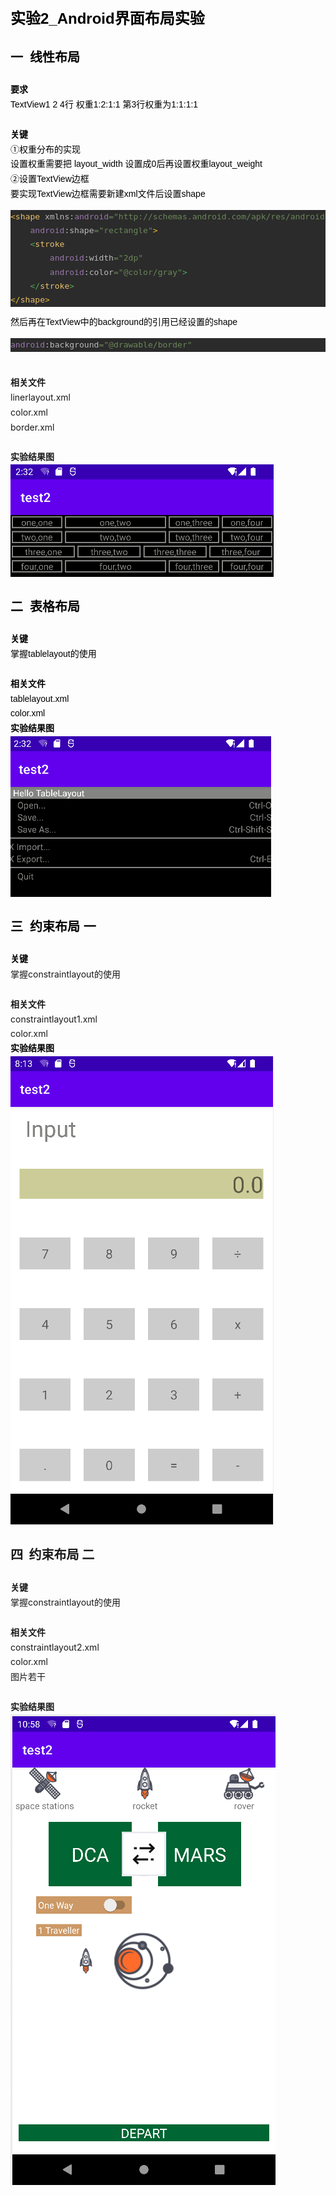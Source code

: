 <div><div style="line-height: 1.7;"><div style=""><div style="line-height: 1.7;"><div style="color: rgb(0, 0, 0); font-family: Arial; font-size: 14px;"><span style="font-size: 24px;"><b>实验2_Android界面布局实验</b></span></div><div style="color: rgb(0, 0, 0); font-family: Arial; font-size: 14px;"><br /></div><div style="color: rgb(0, 0, 0); font-family: Arial; font-size: 14px;"><span style="font-size: 20px;"><b>一&nbsp; 线性布局</b></span></div><div style="color: rgb(0, 0, 0); font-family: Arial; font-size: 14px;"><b><br /></b></div><div style="color: rgb(0, 0, 0); font-family: Arial; font-size: 14px;"><b>要求</b></div><div style="color: rgb(0, 0, 0); font-family: Arial; font-size: 14px;">TextView1 2 4行&nbsp;权重1:2:1:1&nbsp;第3行权重为1:1:1:1</div><div style="color: rgb(0, 0, 0); font-family: Arial; font-size: 14px;"><br /></div><div style="color: rgb(0, 0, 0); font-family: Arial; font-size: 14px;"><b>关键</b></div><div style="color: rgb(0, 0, 0); font-family: Arial; font-size: 14px;">①权重分布的实现</div><div style="color: rgb(0, 0, 0); font-family: Arial; font-size: 14px;">设置权重需要把 layout_width 设置成0后再设置权重layout_weight</div><div style="color: rgb(0, 0, 0); font-family: Arial; font-size: 14px;">②设置TextView边框</div><div style="color: rgb(0, 0, 0); font-family: Arial; font-size: 14px;">要实现TextView边框需要新建xml文件后设置shape</div><div style="color: rgb(0, 0, 0); font-family: Arial; font-size: 14px;"><pre style="background-color:#2b2b2b;color:#a9b7c6;font-family:'JetBrains Mono',monospace;font-size:9.8pt;"><span style="color:#e8ba36;">&lt;</span><span style="color:#e8bf6a;">shape </span><span style="color:#bababa;">xmlns:</span><span style="color:#9876aa;">android</span><span style="color:#6a8759;">="http://schemas.android.com/apk/res/android"<br /></span><span style="color:#6a8759;">    </span><span style="color:#9876aa;">android</span><span style="color:#bababa;">:shape</span><span style="color:#6a8759;">="rectangle"</span><span style="color:#e8ba36;">&gt;<br /></span><span style="color:#e8ba36;">    </span><span style="color:#54a857;">&lt;</span><span style="color:#e8bf6a;">stroke<br /></span><span style="color:#e8bf6a;">        </span><span style="color:#9876aa;">android</span><span style="color:#bababa;">:width</span><span style="color:#6a8759;">="2dp"<br /></span><span style="color:#6a8759;">        </span><span style="color:#9876aa;">android</span><span style="color:#bababa;">:color</span><span style="color:#6a8759;">="@color/gray"</span><span style="color:#54a857;">&gt;<br /></span><span style="color:#54a857;">    &lt;/</span><span style="color:#e8bf6a;">stroke</span><span style="color:#54a857;">&gt;<br /></span><span style="color:#e8ba36;">&lt;/</span><span style="color:#e8bf6a;">shape</span><span style="color:#e8ba36;">&gt;</span></pre></div><div style="color: rgb(0, 0, 0); font-family: Arial; font-size: 14px;">然后再在TextView中的background的引用已经设置的shape</div><div style="color: rgb(0, 0, 0); font-family: Arial; font-size: 14px;"><pre style="background-color:#2b2b2b;color:#a9b7c6;font-family:'JetBrains Mono',monospace;font-size:9.8pt;"><span style="color:#9876aa;">android</span><span style="color:#bababa;">:background</span><span style="color:#6a8759;">="@drawable/border"</span></pre></div><div style=""><div style=""><b><br /></b></div><div style=""><b>相关文件</b></div><div style="">linerlayout.xml</div><div style="">color.xml</div><div style="">border.xml</div><div style=""><br /></div><div style=""><b>实验结果图</b></div><img src="https://github.com/itisnotarobot/AndroidStudioTest/blob/main/%E5%AE%9E%E9%AA%8C2/image/linerlayout.png" /></div><div style=""><br /></div><div style="color: rgb(0, 0, 0); font-family: Arial; font-size: 14px;"><span style="font-size: 20px;"><b>二&nbsp; 表格布局</b></span></div><div style="color: rgb(0, 0, 0); font-family: Arial; font-size: 14px;"><b><br /></b></div><div style="color: rgb(0, 0, 0); font-family: Arial; font-size: 14px;"><b>关键</b></div><div style="color: rgb(0, 0, 0); font-family: Arial; font-size: 14px;">掌握tablelayout的使用</div><div style="color: rgb(0, 0, 0); font-family: Arial; font-size: 14px;"><br /></div><div style="color: rgb(0, 0, 0); font-family: Arial; font-size: 14px;"><b>相关文件</b></div><div style="color: rgb(0, 0, 0); font-family: Arial; font-size: 14px;">tablelayout.xml</div><div style="color: rgb(0, 0, 0); font-family: Arial; font-size: 14px;">color.xml</div><div style="color: rgb(0, 0, 0); font-family: Arial; font-size: 14px;"><b>实验结果图</b></div><img src="https://github.com/itisnotarobot/AndroidStudioTest/blob/main/%E5%AE%9E%E9%AA%8C2/image/tablelayout.png" /></div><div style="line-height: 1.7;"><br /><div style="color: rgb(0, 0, 0); font-family: Arial; font-size: 14px;"><span style="font-size: 20px;"><b>三&nbsp; 约束布局 一</b></span></div><div style="color: rgb(0, 0, 0); font-family: Arial; font-size: 14px;"><b><br /></b></div><div style="color: rgb(0, 0, 0); font-family: Arial; font-size: 14px;"><b>关键</b></div><div>掌握constraintlayout的使用</div><div><br /></div><div><b>相关文件</b></div><div>constraintlayout1.xml</div><div>color.xml</div><div style="color: rgb(0, 0, 0); font-family: Arial; font-size: 14px;"><b>实验结果图</b></div><img src="https://github.com/itisnotarobot/AndroidStudioTest/blob/main/%E5%AE%9E%E9%AA%8C2/image/constraintlayout1.png" <div="" style="color: rgb(0, 0, 0); font-family: Arial; font-size: 14px;"></div><div style="line-height: 1.7;"><br /><div><span style="font-size: 20px;"><b>四 &nbsp;约束布局&nbsp;二</b></span></div><div><b><br /></b></div><div><b>关键</b></div><div>掌握constraintlayout的使用</div><div><br /></div><div><b>相关文件</b></div><div>constraintlayout2.xml</div><div>color.xml</div><div>图片若干</div><div><br /></div><div><b>实验结果图</b></div><img src="https://github.com/itisnotarobot/AndroidStudioTest/blob/main/%E5%AE%9E%E9%AA%8C2/image/constraintlayout2.png" /></div></div></div></div>
